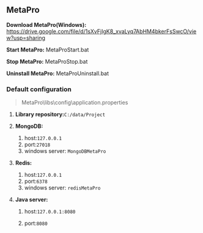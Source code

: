 ## MetaPro

**Download MetaPro(Windows):** https://drive.google.com/file/d/1sXvFjIgK8_xvaLyq7AbHM4bkerFsSwcO/view?usp=sharing

**Start MetaPro:** MetaProStart.bat

**Stop MetaPro:** MetaProStop.bat

**Uninstall MetaPro:** MetaProUninstall.bat

### Default configuration

> MetaPro\libs\config\application.properties

1. **Library repository:**`C:/data/Project`

2. **MongoDB:**

   1. host:`127.0.0.1`
   2. port:`27018`
   3. windows server: `MongoDBMetaPro`

3. **Redis:**

   1. host:`127.0.0.1`
   2. port:`6378`
   3. windows server: `redisMetaPro`

4. **Java server:**

   1. host:`127.0.0.1:8080`

   2. port:`8080`

      

